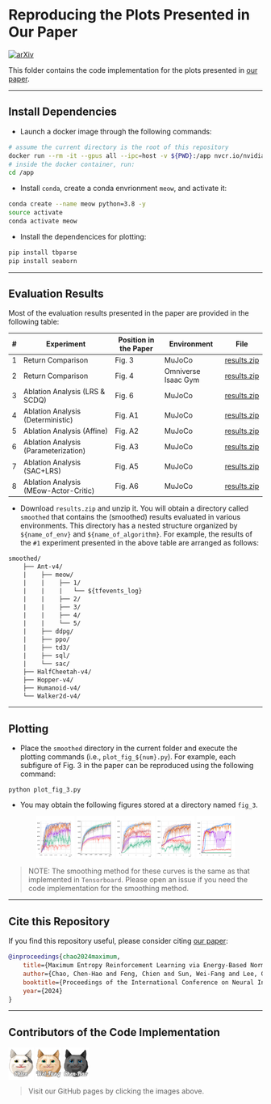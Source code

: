 # Reproducing the Plots Presented in Our Paper

[![arXiv](https://img.shields.io/badge/arXiv-2305.15267-b31b1b.svg?style=flat-square)](https://arxiv.org/abs/2405.13629)<br>

This folder contains the code implementation for the plots presented in [our paper](https://arxiv.org/abs/2405.13629).

---

## Install Dependencies

- Launch a docker image through the following commands:
```bash
# assume the current directory is the root of this repository
docker run --rm -it --gpus all --ipc=host -v ${PWD}:/app nvcr.io/nvidia/pytorch:20.12-py3
# inside the docker container, run:
cd /app
```

- Install `conda`, create a conda envrionment `meow`, and activate it:
```bash
conda create --name meow python=3.8 -y
source activate
conda activate meow
```

- Install the dependencices for plotting:
```bash
pip install tbparse
pip install seaborn
```

---

## Evaluation Results
Most of the evaluation results presented in the paper are provided in the following table:

| # | Experiment | Position in the Paper | Environment | File |
| -- | ---------- | --------------------- | ----------- | ---- |
| 1 | Return Comparison                    | Fig. 3        | MuJoCo                     | [results.zip](https://drive.google.com/file/d/1ZKAq9GMvgwpDL9UOHYTJltl50znsj3Bl/view?usp=sharing) |
| 2 | Return Comparison                    | Fig. 4        | Omniverse Isaac Gym        | [results.zip](https://drive.google.com/file/d/1-zPf9zB1Xyb_Po0NWBGoBd_Xcbnclzua/view?usp=sharing) |
| 3 | Ablation Analysis (LRS & SCDQ)       | Fig. 6        | MuJoCo                     | [results.zip](https://drive.google.com/file/d/1_7drrQsguzZGBmn9jXDNZHTt3uaeyAF5/view?usp=sharing) |
| 4 | Ablation Analysis (Deterministic)    | Fig. A1       | MuJoCo                     | [results.zip](https://drive.google.com/file/d/1IzH1l60HpF3JmLw-SrBWSc17zO0aS9Tv/view?usp=sharing) |
| 5 | Ablation Analysis (Affine)           | Fig. A2       | MuJoCo                     | [results.zip](https://drive.google.com/file/d/1H1QgeueVQKX9MhuSeigPJVel7c5EfkSE/view?usp=sharing) |
| 6 | Ablation Analysis (Parameterization) | Fig. A3       | MuJoCo                     | [results.zip](https://drive.google.com/file/d/1DLxfgIuPQ-mBLwWs1QaJVAdbSNrqByjW/view?usp=sharing) |
| 7 | Ablation Analysis (SAC+LRS)          | Fig. A5       | MuJoCo                     | [results.zip](https://drive.google.com/file/d/1ML222wKF84-5NvqQi3hnXy0Pl5nJ8MWj/view?usp=sharing) |
| 8 | Ablation Analysis (MEow-Actor-Critic)| Fig. A6       | MuJoCo                     | [results.zip](https://drive.google.com/file/d/1KqM4ADjL4DoEG5HNg9ekcDTYqqTMi73q/view?usp=sharing) |

- Download `results.zip` and unzip it. You will obtain a directory called `smoothed` that contains the (smoothed) results evaluated in various environments. This directory has a nested structure organized by `${name_of_env}` and `${name_of_algorithm}`. For example, the results of the `#1` experiment presented in the above table are arranged as follows:

```
smoothed/
    ├── Ant-v4/
    |    ├── meow/
    |    |    ├── 1/
    |    |    |   └── ${tfevents_log}
    |    |    ├── 2/
    |    |    ├── 3/
    |    |    ├── 4/
    |    |    └── 5/
    |    ├── ddpg/
    |    ├── ppo/
    |    ├── td3/
    |    ├── sql/
    |    └── sac/
    ├── HalfCheetah-v4/
    ├── Hopper-v4/
    ├── Humanoid-v4/
    └── Walker2d-v4/
```

---

## Plotting

- Place the `smoothed` directory in the current folder and execute the plotting commands (i.e., `plot_fig_${num}.py`). For example, each subfigure of Fig. 3 in the paper can be reproduced using the following command:
```
python plot_fig_3.py
```

- You may obtain the following figures stored at a directory named `fig_3`.
<p align="center">
  <img src="src/Hopper-v4.png" alt="meow" width="15%">
  <img src="src/HalfCheetah-v4.png" alt="meow" width="15%">
  <img src="src/Walker2d-v4.png" alt="meow" width="15%">
  <img src="src/Ant-v4.png" alt="meow" width="15%">
  <img src="src/Humanoid-v4.png" alt="meow" width="15%">
</p>

> NOTE: The smoothing method for these curves is the same as that implemented in `Tensorboard`. Please open an issue if you need the code implementation for the smoothing method.

---

## Cite this Repository

If you find this repository useful, please consider citing [our paper](https://arxiv.org/abs/2405.13629):

```bibtex
@inproceedings{chao2024maximum,
    title={Maximum Entropy Reinforcement Learning via Energy-Based Normalizing Flow},
    author={Chao, Chen-Hao and Feng, Chien and Sun, Wei-Fang and Lee, Cheng-Kuang and See, Simon and Lee, Chun-Yi},
    booktitle={Proceedings of the International Conference on Neural Information Processing Systems (NeurIPS)},
    year={2024}
}
```

---

## Contributors of the Code Implementation

[<img src="src/MEow_c.gif" alt="meow" width="10%" align="center">](https://github.com/ChienFeng-hub)
[<img src="src/MEow_wf.gif" alt="meow" width="10%" align="center">](https://github.com/j3soon)
[<img src="src/MEow_ch.gif" alt="meow" width="10%" align="center">](https://github.com/chen-hao-chao)

> Visit our GitHub pages by clicking the images above.